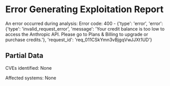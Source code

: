 # Error Generating Exploitation Report

An error occurred during analysis: Error code: 400 - {'type': 'error', 'error': {'type': 'invalid_request_error', 'message': 'Your credit balance is too low to access the Anthropic API. Please go to Plans & Billing to upgrade or purchase credits.'}, 'request_id': 'req_011CSkYmn3vBjgqVwJJXt1UD'}

## Partial Data

CVEs identified: None

Affected systems: None